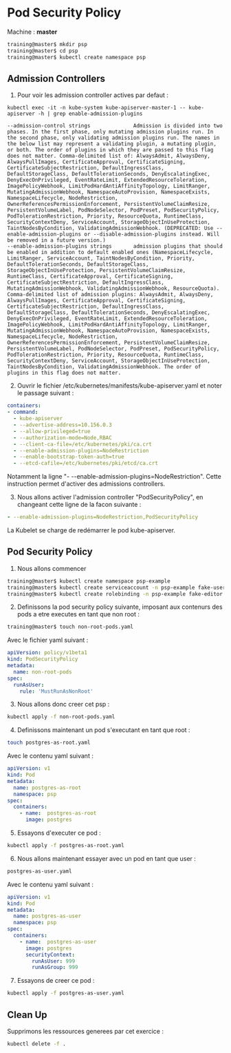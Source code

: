 # Pod Security Policy

Machine : **master**

```bash
training@master$ mkdir psp
training@master$ cd psp
training@master$ kubectl create namespace psp
```

## Admission Controllers

1. Pour voir les admission controller actives par defaut :

```
kubectl exec -it -n kube-system kube-apiserver-master-1 -- kube-apiserver -h | grep enable-admission-plugins

--admission-control strings              Admission is divided into two phases. In the first phase, only mutating admission plugins run. In the second phase, only validating admission plugins run. The names in the below list may represent a validating plugin, a mutating plugin, or both. The order of plugins in which they are passed to this flag does not matter. Comma-delimited list of: AlwaysAdmit, AlwaysDeny, AlwaysPullImages, CertificateApproval, CertificateSigning, CertificateSubjectRestriction, DefaultIngressClass, DefaultStorageClass, DefaultTolerationSeconds, DenyEscalatingExec, DenyExecOnPrivileged, EventRateLimit, ExtendedResourceToleration, ImagePolicyWebhook, LimitPodHardAntiAffinityTopology, LimitRanger, MutatingAdmissionWebhook, NamespaceAutoProvision, NamespaceExists, NamespaceLifecycle, NodeRestriction, OwnerReferencesPermissionEnforcement, PersistentVolumeClaimResize, PersistentVolumeLabel, PodNodeSelector, PodPreset, PodSecurityPolicy, PodTolerationRestriction, Priority, ResourceQuota, RuntimeClass, SecurityContextDeny, ServiceAccount, StorageObjectInUseProtection, TaintNodesByCondition, ValidatingAdmissionWebhook. (DEPRECATED: Use --enable-admission-plugins or --disable-admission-plugins instead. Will be removed in a future version.)
--enable-admission-plugins strings       admission plugins that should be enabled in addition to default enabled ones (NamespaceLifecycle, LimitRanger, ServiceAccount, TaintNodesByCondition, Priority, DefaultTolerationSeconds, DefaultStorageClass, StorageObjectInUseProtection, PersistentVolumeClaimResize, RuntimeClass, CertificateApproval, CertificateSigning, CertificateSubjectRestriction, DefaultIngressClass, MutatingAdmissionWebhook, ValidatingAdmissionWebhook, ResourceQuota). Comma-delimited list of admission plugins: AlwaysAdmit, AlwaysDeny, AlwaysPullImages, CertificateApproval, CertificateSigning, CertificateSubjectRestriction, DefaultIngressClass, DefaultStorageClass, DefaultTolerationSeconds, DenyEscalatingExec, DenyExecOnPrivileged, EventRateLimit, ExtendedResourceToleration, ImagePolicyWebhook, LimitPodHardAntiAffinityTopology, LimitRanger, MutatingAdmissionWebhook, NamespaceAutoProvision, NamespaceExists, NamespaceLifecycle, NodeRestriction, OwnerReferencesPermissionEnforcement, PersistentVolumeClaimResize, PersistentVolumeLabel, PodNodeSelector, PodPreset, PodSecurityPolicy, PodTolerationRestriction, Priority, ResourceQuota, RuntimeClass, SecurityContextDeny, ServiceAccount, StorageObjectInUseProtection, TaintNodesByCondition, ValidatingAdmissionWebhook. The order of plugins in this flag does not matter.
```

2. Ouvrir le fichier /etc/kubernetes/manifests/kube-apiserver.yaml et noter le passage suivant :

```yaml
containers:
- command:
  - kube-apiserver
  - --advertise-address=10.156.0.3
  - --allow-privileged=true
  - --authorization-mode=Node,RBAC
  - --client-ca-file=/etc/kubernetes/pki/ca.crt
  - --enable-admission-plugins=NodeRestriction
  - --enable-bootstrap-token-auth=true
  - --etcd-cafile=/etc/kubernetes/pki/etcd/ca.crt
```

Notamment la ligne "- --enable-admission-plugins=NodeRestriction". Cette instruction permet d'activer des admissions controllers.

3. Nous allons activer l'admission controller "PodSecurityPolicy", en changeant cette ligne de la facon suivante :

```yaml
- --enable-admission-plugins=NodeRestriction,PodSecurityPolicy
```

La Kubelet se charge de redémarrer le pod kube-apiserver.

## Pod Security Policy

1. Nous allons commencer

```bash
training@master$ kubectl create namespace psp-example
training@master$ kubectl create serviceaccount -n psp-example fake-user
training@master$ kubectl create rolebinding -n psp-example fake-editor --clusterrole=edit --serviceaccount=psp-example:fake-user
```

2. Definissons la pod security policy suivante, imposant aux contenurs des pods a etre executes en tant que non root :

```bash
training@master$ touch non-root-pods.yaml
```

Avec le fichier yaml suivant :

```yaml
apiVersion: policy/v1beta1
kind: PodSecurityPolicy
metadata:
  name: non-root-pods
spec:
  runAsUser:
    rule: 'MustRunAsNonRoot'
```

3. Nous allons donc creer cet psp :

```bash
kubectl apply -f non-root-pods.yaml
```

4. Definissons maintenant un pod s'executant en tant que root :

```bash
touch postgres-as-root.yaml
```

Avec le contenu yaml suivant :

```yaml
apiVersion: v1
kind: Pod
metadata:
  name: postgres-as-root
  namespace: psp
spec:
  containers:
    - name:  postgres-as-root
      image: postgres
```

5. Essayons d'executer ce pod :

```bash
kubectl apply -f postgres-as-root.yaml
```

6. Nous allons maintenant essayer avec un pod en tant que user :

```bash
postgres-as-user.yaml
```

Avec le contenu yaml suivant :

```yaml
apiVersion: v1
kind: Pod
metadata:
  name: postgres-as-user
  namespace: psp
spec:
  containers:
    - name:  postgres-as-user
      image: postgres
      securityContext:
        runAsUser: 999
        runAsGroup: 999
```

7. Essayons de creer ce pod :

```bash
kubectl apply -f postgres-as-user.yaml
```

## Clean Up

Supprimons les ressources generees par cet exercice :

```bash
kubectl delete -f .
```
